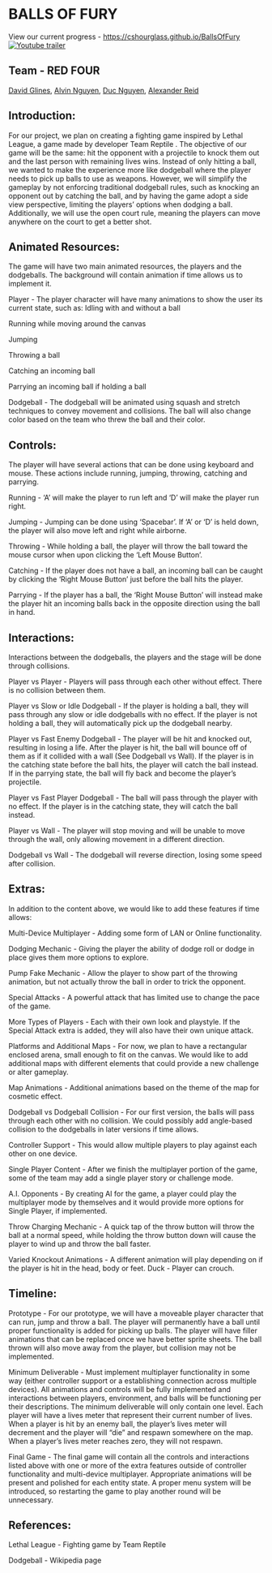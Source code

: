 
# BALLS OF FURY
View our current progress - https://cshourglass.github.io/BallsOfFury
[![Youtube trailer](https://img.youtube.com/vi/OLbmxvDB_dE/0.jpg)](https://www.youtube.com/watch?v=OLbmxvDB_dE)

## Team - RED FOUR
[David Glines](https://github.com/dglines), [Alvin Nguyen](https://github.com/alveeno), [Duc Nguyen](https://github.com/davidnguyen2302), [Alexander Reid](https://github.com/cshourglass)



## Introduction:
For our project, we plan on creating a fighting game inspired by Lethal League, a game made by developer Team Reptile <Steam Link>.  The objective of our game will be the same: hit the opponent with a projectile to knock them out and the last person with remaining lives wins.  Instead of only hitting a ball, we wanted to make the experience more like dodgeball where the player needs to pick up balls to use as weapons.  However, we will simplify the gameplay by not enforcing traditional dodgeball rules, such as knocking an opponent out by catching the ball, and by having the game adopt a side view perspective, limiting the players’ options when dodging a ball.  Additionally, we will use the open court rule, meaning the players can move anywhere on the court to get a better shot.

## Animated Resources:
The game will have two main animated resources, the players and the dodgeballs.  The background will contain animation if time allows us to implement it.

Player - The player character will have many animations to show the user its current state, such as:
Idling with and without a ball

Running while moving around the canvas

Jumping

Throwing a ball

Catching an incoming ball

Parrying an incoming ball if holding a ball

Dodgeball - The dodgeball will be animated using squash and stretch techniques to convey movement and collisions.  The ball will also change color based on the team who threw the ball and their color.

## Controls:
The player will have several actions that can be done using keyboard and mouse.  These actions include running, jumping, throwing, catching and parrying.

Running - ‘A’ will make the player to run left and ‘D’ will make the player run right.

Jumping - Jumping can be done using ‘Spacebar’.  If ‘A’ or ‘D’ is held down, the player will also move left and right while airborne.

Throwing - While holding a ball, the player will throw the ball toward the mouse cursor when upon clicking the ‘Left Mouse Button’.

Catching - If the player does not have a ball, an incoming ball can be caught by clicking the ‘Right Mouse Button’ just before the ball hits the player.

Parrying - If the player has a ball, the ‘Right Mouse Button’ will instead make the player hit an incoming balls back in the opposite direction using the ball in hand.

## Interactions:
Interactions between the dodgeballs, the players and the stage will be done through collisions.

Player vs Player - Players will pass through each other without effect.  There is no collision between them.

Player vs Slow or Idle Dodgeball - If the player is holding a ball, they will pass through any slow or idle dodgeballs with no effect.  If the player is not holding a ball, they will automatically pick up the dodgeball nearby.

Player vs Fast Enemy Dodgeball - The player will be hit and knocked out, resulting in losing a life. After the player is hit, the ball will bounce off of them as if it collided with a wall (See Dodgeball vs Wall).  If the player is in the catching state before the ball hits, the player will catch the ball instead.  If in the parrying state, the ball will fly back and become the player’s projectile.

Player vs Fast Player Dodgeball - The ball will pass through the player with no effect.  If the player is in the catching state, they will catch the ball instead.

Player vs Wall - The player will stop moving and will be unable to move through the wall, only allowing movement in a different direction.

Dodgeball vs Wall - The dodgeball will reverse direction, losing some speed after collision.

## Extras:
In addition to the content above, we would like to add these features if time allows:

Multi-Device Multiplayer - Adding some form of LAN or Online functionality.

Dodging Mechanic - Giving the player the ability of dodge roll or dodge in place gives them more options to explore.

Pump Fake Mechanic - Allow the player to show part of the throwing animation, but not actually throw the ball in order to trick the opponent.

Special Attacks - A powerful attack that has limited use to change the pace of the game.

More Types of Players - Each with their own look and playstyle.  If the Special Attack extra is added, they will also have their own unique attack.

Platforms and Additional Maps - For now, we plan to have a rectangular enclosed arena, small enough to fit on the canvas.  We would like to add additional maps with different elements that could provide a new challenge or alter gameplay.

Map Animations - Additional animations based on the theme of the map for cosmetic effect.

Dodgeball vs Dodgeball Collision - For our first version, the balls will pass through each other with no collision.  We could possibly add angle-based collision to the dodgeballs in later versions if time allows.

Controller Support - This would allow multiple players to play against each other on one device.

Single Player Content - After we finish the multiplayer portion of the game, some of the team may add a single player story or challenge mode.

A.I. Opponents - By creating AI for the game, a player could play the multiplayer mode by themselves and it would provide more options for Single Player, if implemented.

Throw Charging Mechanic - A quick tap of the throw button will throw the ball at a normal speed, while holding the throw button down will cause the player to wind up and throw the ball faster.

Varied Knockout Animations - A different animation will play depending on if the player is hit in the head, body or feet.
Duck - Player can crouch. 




## Timeline:
Prototype - For our prototype, we will have a moveable player character that can run, jump and throw a ball.  The player will permanently have a ball until proper functionality is added for picking up balls.  The player will have filler animations that can be replaced once we have better sprite sheets.  The ball thrown will also move away from the player, but collision may not be implemented.

Minimum Deliverable - Must implement multiplayer functionality in some way (either controller support or a establishing connection across multiple devices).  All animations and controls will be fully implemented and interactions between players, environment, and balls will be functioning per their descriptions.  The minimum deliverable will only contain one level.  Each player will have a lives meter that represent their current number of lives.  When a player is hit by an enemy ball, the player’s lives meter will decrement and the player will “die” and respawn somewhere on the map.  When a player’s lives meter reaches zero, they will not respawn.

Final Game - The final game will contain all the controls and interactions listed above with one or more of the extra features outside of controller functionality and multi-device multiplayer.  Appropriate animations will be present and polished for each entity state.  A proper menu system will be introduced, so restarting the game to play another round will be unnecessary.

## References:
Lethal League - Fighting game by Team Reptile

Dodgeball - Wikipedia page
